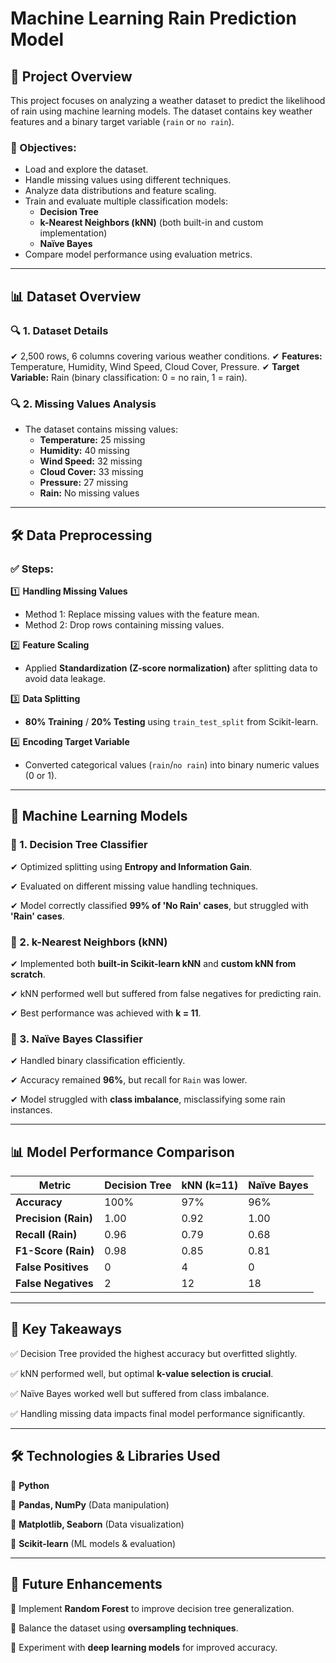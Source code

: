 # Machine Learning Rain Prediction Model

## 📖 Project Overview
This project focuses on analyzing a weather dataset to predict the likelihood of rain using machine learning models. The dataset contains key weather features and a binary target variable (`rain` or `no rain`).

### 🎯 Objectives:
- Load and explore the dataset.
- Handle missing values using different techniques.
- Analyze data distributions and feature scaling.
- Train and evaluate multiple classification models:
  - **Decision Tree**
  - **k-Nearest Neighbors (kNN)** (both built-in and custom implementation)
  - **Naïve Bayes**
- Compare model performance using evaluation metrics.

---

## 📊 Dataset Overview
### 🔍 1. Dataset Details
✔ 2,500 rows, 6 columns covering various weather conditions.
✔ **Features:** Temperature, Humidity, Wind Speed, Cloud Cover, Pressure.
✔ **Target Variable:** Rain (binary classification: 0 = no rain, 1 = rain).

### 🔍 2. Missing Values Analysis
- The dataset contains missing values:
  - **Temperature:** 25 missing
  - **Humidity:** 40 missing
  - **Wind Speed:** 32 missing
  - **Cloud Cover:** 33 missing
  - **Pressure:** 27 missing
  - **Rain:** No missing values

---

## 🛠 Data Preprocessing
### ✅ Steps:

1️⃣ **Handling Missing Values**
   - Method 1: Replace missing values with the feature mean.
   - Method 2: Drop rows containing missing values.

2️⃣ **Feature Scaling**
   - Applied **Standardization (Z-score normalization)** after splitting data to avoid data leakage.
   
3️⃣ **Data Splitting**
   - **80% Training** / **20% Testing** using `train_test_split` from Scikit-learn.
   
4️⃣ **Encoding Target Variable**
   - Converted categorical values (`rain`/`no rain`) into binary numeric values (0 or 1).

---

## 🤖 Machine Learning Models
### 📌 1. **Decision Tree Classifier**
✔ Optimized splitting using **Entropy and Information Gain**.

✔ Evaluated on different missing value handling techniques.

✔ Model correctly classified **99% of 'No Rain' cases**, but struggled with **'Rain' cases**.

### 📌 2. **k-Nearest Neighbors (kNN)**
✔ Implemented both **built-in Scikit-learn kNN** and **custom kNN from scratch**.

✔ kNN performed well but suffered from false negatives for predicting rain.

✔ Best performance was achieved with **k = 11**.

### 📌 3. **Naïve Bayes Classifier**
✔ Handled binary classification efficiently.

✔ Accuracy remained **96%**, but recall for `Rain` was lower.

✔ Model struggled with **class imbalance**, misclassifying some rain instances.

---

## 📊 Model Performance Comparison
| Metric         | Decision Tree | kNN (k=11) | Naïve Bayes |
|---------------|--------------|------------|-------------|
| **Accuracy**  | 100%         | 97%        | 96%         |
| **Precision (Rain)** | 1.00 | 0.92 | 1.00 |
| **Recall (Rain)** | 0.96 | 0.79 | 0.68 |
| **F1-Score (Rain)** | 0.98 | 0.85 | 0.81 |
| **False Positives** | 0 | 4 | 0 |
| **False Negatives** | 2 | 12 | 18 |

---

## 🚀 Key Takeaways
✅ Decision Tree provided the highest accuracy but overfitted slightly.

✅ kNN performed well, but optimal **k-value selection is crucial**.

✅ Naïve Bayes worked well but suffered from class imbalance.

✅ Handling missing data impacts final model performance significantly.

---

## 🛠 Technologies & Libraries Used
🔹 **Python**

🔹 **Pandas, NumPy** (Data manipulation)

🔹 **Matplotlib, Seaborn** (Data visualization)

🔹 **Scikit-learn** (ML models & evaluation)

---

## 🔮 Future Enhancements
🔹 Implement **Random Forest** to improve decision tree generalization.

🔹 Balance the dataset using **oversampling techniques**.

🔹 Experiment with **deep learning models** for improved accuracy.


